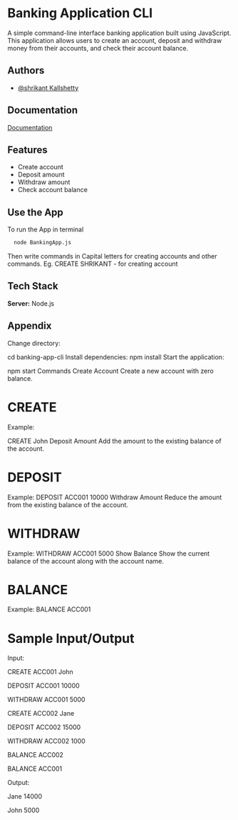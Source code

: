 
# Banking Application CLI

A simple command-line interface banking application built using JavaScript. This application allows users to create an account, deposit and withdraw money from their accounts, and check their account balance.


## Authors

- [@shrikant Kallshetty](https://github.com/Shri-Dev123)


## Documentation

[Documentation](https://linktodocumentation)


## Features

- Create account
- Deposit amount
- Withdraw amount
- Check account balance


## Use the App

To run the App in terminal

```bash
  node BankingApp.js
```
Then write commands in Capital letters for creating accounts and other commands.
Eg. CREATE SHRIKANT - for creating account

## Tech Stack

**Server:** Node.js

## Appendix

Change directory:

cd banking-app-cli
Install dependencies:
npm install
Start the application:


npm start
Commands
Create Account
Create a new account with zero balance.


# CREATE <Account>

Example:

CREATE John
Deposit Amount
Add the amount to the existing balance of the account.


# DEPOSIT <account-number> <amount>

Example:
DEPOSIT ACC001 10000
Withdraw Amount
Reduce the amount from the existing balance of the account.


# WITHDRAW <account-number> <amount>
Example:
WITHDRAW ACC001 5000
Show Balance
Show the current balance of the account along with the account name.


# BALANCE <account-number>
Example:
BALANCE ACC001

# Sample Input/Output

Input:

CREATE ACC001 John

DEPOSIT ACC001 10000

WITHDRAW ACC001 5000

CREATE ACC002 Jane

DEPOSIT ACC002 15000

WITHDRAW ACC002 1000

BALANCE ACC002

BALANCE ACC001

Output:

Jane 14000

John 5000

